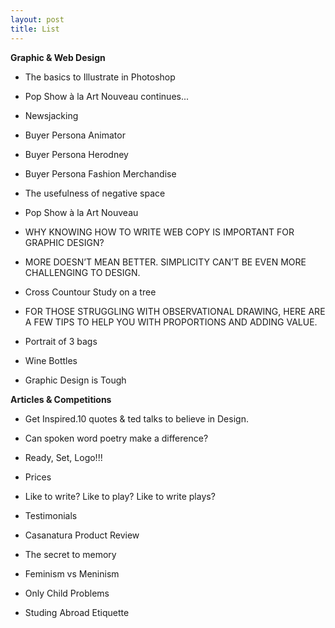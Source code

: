```yaml
---
layout: post
title: List
---
```


**Graphic & Web Design**

- The basics to Illustrate in Photoshop


- Pop Show à la Art Nouveau continues...


- Newsjacking


- Buyer Persona Animator


- Buyer Persona Herodney


- Buyer Persona Fashion Merchandise


- The usefulness of negative space


- Pop Show à la Art Nouveau


- WHY KNOWING HOW TO WRITE WEB COPY IS IMPORTANT FOR GRAPHIC DESIGN?


- MORE DOESN’T MEAN BETTER. SIMPLICITY CAN’T BE EVEN MORE CHALLENGING TO DESIGN.


- Cross Countour Study on a tree


- FOR THOSE STRUGGLING WITH OBSERVATIONAL DRAWING, HERE ARE A FEW TIPS TO HELP YOU WITH PROPORTIONS AND ADDING VALUE.


- Portrait of 3 bags


- Wine Bottles


- Graphic Design is Tough


**Articles & Competitions**

- Get Inspired.10 quotes & ted talks to believe in Design.


- Can spoken word poetry make a difference?


- Ready, Set, Logo!!!


- Prices


- Like to write? Like to play? Like to write plays?


- Testimonials


- Casanatura Product Review


- The secret to memory


- Feminism vs Meninism


- Only Child Problems


- Studing Abroad Etiquette
